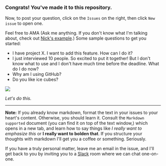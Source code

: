 ### Congrats! You've made it to this repository.

Now, to post your question, click on the `Issues` on the right,  then click `New issue` to open one.

Feel free to AMA (Ask me anything. If you don't know what I'm talking about, check out [Nick's example](https://www.reddit.com/r/IAmA/comments/2oxk19/nick_offerman_chanticleer_ready_for_another_ama).) Some sample questions to get you started:

- I have project X. I want to add this feature. How can I do it?
- I just interviewed 10 people. So excited to put it together! But I don't know what to use and I don't have much time before the deadline. What do I do now?
- Why am I using GitHub?
- Do you like ice cubes?

![](http://media.giphy.com/media/Fq4tqAj2meD3W/giphy.gif)

*Let's do this.*

---

**Note:** If you already know markdown, format the text in your issues to your heart's content. Otherwise, you should learn it. Consult the `Markdown supported` document (you can find it on top of the text window,) which opens in a new tab, and learn how to say things like *I really want to emphasize this* or **I really want to bolden that**. If you structure your thoughts with markdown I'll get you a coffee or something. Seriously.

If you have a truly personal matter, leave me an email in the issue, and I'll get back to you by inviting you to a [Slack](https://slack.com/) room where we can chat one-on-one.


